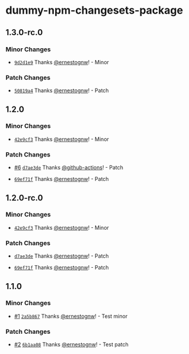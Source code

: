 # dummy-npm-changesets-package

## 1.3.0-rc.0

### Minor Changes

- [`9d2d1e9`](https://github.com/ernestognw/dummy-npm-changesets-package/commit/9d2d1e98e4668fce1a1061e01e91479e959682e3) Thanks [@ernestognw](https://github.com/ernestognw)! - Minor

### Patch Changes

- [`50819a4`](https://github.com/ernestognw/dummy-npm-changesets-package/commit/50819a4796fc589c54e7640066d3031f6d860471) Thanks [@ernestognw](https://github.com/ernestognw)! - Patch

## 1.2.0

### Minor Changes

- [`42e9cf3`](https://github.com/ernestognw/dummy-npm-changesets-package/commit/42e9cf36e544958e2cb7af862759eae68f9c15f0) Thanks [@ernestognw](https://github.com/ernestognw)! - Minor

### Patch Changes

- [#6](https://github.com/ernestognw/dummy-npm-changesets-package/pull/6) [`d7ae3de`](https://github.com/ernestognw/dummy-npm-changesets-package/commit/d7ae3de0ce6e10bd7d66ebc190ecb93a6eb79962) Thanks [@github-actions](https://github.com/apps/github-actions)! - Patch

- [`69ef71f`](https://github.com/ernestognw/dummy-npm-changesets-package/commit/69ef71f874daf44b51a6fd4e3ec776c150eae96d) Thanks [@ernestognw](https://github.com/ernestognw)! - Patch

## 1.2.0-rc.0

### Minor Changes

- [`42e9cf3`](https://github.com/ernestognw/dummy-npm-changesets-package/commit/42e9cf36e544958e2cb7af862759eae68f9c15f0) Thanks [@ernestognw](https://github.com/ernestognw)! - Minor

### Patch Changes

- [`d7ae3de`](https://github.com/ernestognw/dummy-npm-changesets-package/commit/d7ae3de0ce6e10bd7d66ebc190ecb93a6eb79962) Thanks [@ernestognw](https://github.com/ernestognw)! - Patch

- [`69ef71f`](https://github.com/ernestognw/dummy-npm-changesets-package/commit/69ef71f874daf44b51a6fd4e3ec776c150eae96d) Thanks [@ernestognw](https://github.com/ernestognw)! - Patch

## 1.1.0

### Minor Changes

- [#1](https://github.com/ernestognw/dummy-npm-changesets-package/pull/1) [`2a5b867`](https://github.com/ernestognw/dummy-npm-changesets-package/commit/2a5b8672dbe6e244ca0afd8b450cb1b2de515a90) Thanks [@ernestognw](https://github.com/ernestognw)! - Test minor

### Patch Changes

- [#2](https://github.com/ernestognw/dummy-npm-changesets-package/pull/2) [`6b1aa08`](https://github.com/ernestognw/dummy-npm-changesets-package/commit/6b1aa08e9710e508c3183c45c0171a03788fe9ad) Thanks [@ernestognw](https://github.com/ernestognw)! - Test patch
